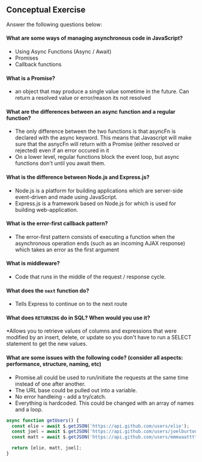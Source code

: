 ## Conceptual Exercise

Answer the following questions below:

#### What are some ways of managing asynchronous code in JavaScript?
* Using Async Functions (Async / Await)
* Promises
* Callback functions

#### What is a Promise?
* an object that may produce a single value sometime in the future.  Can return a resolved value or error/reason its not resolved

#### What are the differences between an async function and a regular function?
* The only difference between the two functions is that asyncFn is declared with the async keyword. This means that Javascript will make sure that the asnycFn will return with a Promise (either resolved or rejected) even if an error occured in it  
* On a lower level, regular functions block the event loop, but async functions don't until you await them.
#### What is the difference between Node.js and Express.js?
* Node.js is a platform for building applications which are server-side event-driven and made using JavaScript.
* Express.js is a framework based on Node.js for which is used for building web-application.

#### What is the error-first callback pattern?
* The error-first pattern consists of executing a function when the asynchronous operation ends (such as an incoming AJAX response) which takes an error as the first argument

#### What is middleware?
* Code that runs in the middle of the request / response cycle.

#### What does the `next` function do?
* Tells Express to continue on to the next route

#### What does `RETURNING` do in SQL? When would you use it?
*Allows you to retrieve values of columns and expressions that were modified by an insert, delete, or update so you don't have to run a SELECT statement to get the new values.

#### What are some issues with the following code? (consider all aspects: performance, structure, naming, etc)
* Promise.all could be used to run/initiate the requests at the same time instead of one after another.
* The URL base could be pulled out into a variable.
* No error handleing - add a try/catch.
* Everything is hardcoded.  This could be changed with an array of names and a loop.

```js
async function getUsers() {
  const elie = await $.getJSON('https://api.github.com/users/elie');
  const joel = await $.getJSON('https://api.github.com/users/joelburton');
  const matt = await $.getJSON('https://api.github.com/users/mmmaaatttttt');

  return [elie, matt, joel];
}
```
